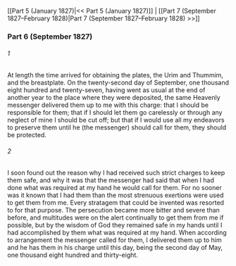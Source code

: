 [[Part 5 (January 1827)|<< Part 5 (January 1827)]]  |  [[Part 7 (September 1827–February 1828)|Part 7 (September 1827–February 1828) >>]]

### Part 6 (September 1827)
###### 1
At length the time arrived for obtaining the plates, the Urim and Thummim, and the breastplate. On the twenty-second day of September, one thousand eight hundred and twenty-seven, having went as usual at the end of another year to the place where they were deposited, the same Heavenly messenger delivered them up to me with this charge: that I should be responsible for them; that if I should let them go carelessly or through any neglect of mine I should be cut off; but that if I would use all my endeavors to preserve them until he (the messenger) should call for them, they should be protected.

###### 2
I soon found out the reason why I had received such strict charges to keep them safe, and why it was that the messenger had said that when I had done what was required at my hand he would call for them. For no sooner was it known that I had them than the most strenuous exertions were used to get them from me. Every stratagem that could be invented was resorted to for that purpose. The persecution became more bitter and severe than before, and multitudes were on the alert continually to get them from me if possible, but by the wisdom of God they remained safe in my hands until I had accomplished by them what was required at my hand. When according to arrangement the messenger called for them, I delivered them up to him and he has them in his charge until this day, being the second day of May, one thousand eight hundred and thirty-eight.